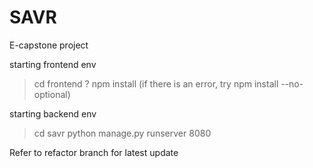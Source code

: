 # SAVR
E-capstone project

starting frontend env
> cd frontend
? npm install (if there is an error, try npm install --no-optional)

starting backend env
> cd savr
> python manage.py runserver 8080

Refer to refactor branch for latest update
